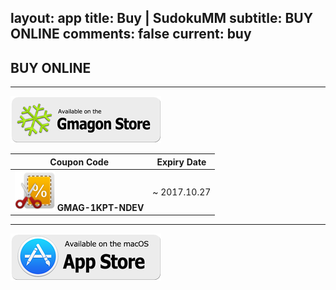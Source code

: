 layout: app
title: Buy | SudokuMM
subtitle: BUY ONLINE
comments: false
current: buy
---

## <strong>BUY ONLINE</strong>
---

[![](../../../asset/images/gmagon-available.png)](https://shopper.mycommerce.com/checkout/cart/add/55399-54)

Coupon Code | Expiry Date
------ | -------
![](../../../asset/images/coupon.png) **GMAG-1KPT-NDEV** | ~ 2017.10.27

---
[![](../../../asset/images/mas-available.png)](https://itunes.apple.com/us/app/sudokumm/id898159925?l=zh&ls=1&mt=12)

